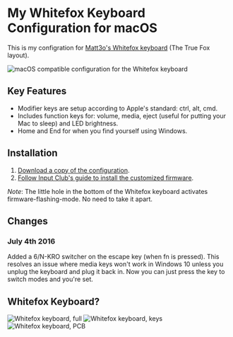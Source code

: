 # My Whitefox Keyboard Configuration for macOS

This is my configration for [Matt3o's Whitefox keyboard](https://input.club/whitefox) (The True Fox layout).

![macOS compatible configuration for the Whitefox keyboard](https://raw.githubusercontent.com/boyvanamstel/Whitefox-keyboard-macOS-configuration/master/assets/configuration.png)

## Key Features

* Modifier keys are setup according to Apple's standard: ctrl, alt, cmd.
* Includes function keys for: volume, media, eject (useful for putting your Mac to sleep) and LED brightness.
* Home and End for when you find yourself using Windows.

## Installation

1. [Download a copy of the configuration](https://github.com/boyvanamstel/Whitefox-keyboard-macOS-configuration/archive/master.zip).
2. [Follow Input Club's guide to install the customized firmware](https://input.club/configurator-setup).

_Note_: The little hole in the bottom of the Whitefox keyboard activates firmware-flashing-mode. No need to take it apart.

## Changes

### July 4th 2016

Added a 6/N-KRO switcher on the escape key (when fn is pressed). This resolves an issue where media keys won't work in Windows 10 unless you unplug the keyboard and plug it back in. Now you can just press the key to switch modes and you're set.

## Whitefox Keyboard?

![Whitefox keyboard, full](https://raw.githubusercontent.com/boyvanamstel/Whitefox-keyboard-macOS-configuration/master/assets/whitefox1.jpg)
![Whitefox keyboard, keys](https://raw.githubusercontent.com/boyvanamstel/Whitefox-keyboard-macOS-configuration/master/assets/whitefox2.jpg)
![Whitefox keyboard, PCB](https://raw.githubusercontent.com/boyvanamstel/Whitefox-keyboard-macOS-configuration/master/assets/whitefox3.jpg)
